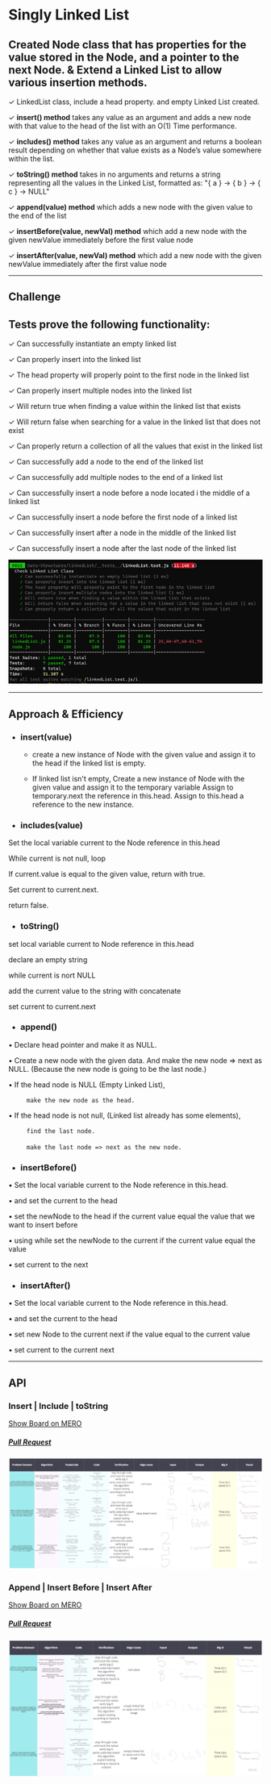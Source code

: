 # Singly Linked List
<!-- Short summary or background information -->

## Created Node class that has properties for the value stored in the Node, and a pointer to the next Node. & Extend a Linked List to allow various insertion methods.


&check;  LinkedList class, include a head property. and empty Linked List created.

&check;  **insert() method** 
takes any value as an argument and adds a new node with that value to the head of the list with an O(1) Time performance.

&check;  **includes() method** takes any value as an argument and returns a boolean result depending on whether that value exists as a Node’s value somewhere within the list.

&check;  **toString() method** 
takes in no arguments and returns a string representing all the values in the Linked List, formatted as:
"{ a } -> { b } -> { c } -> NULL"

&check; **append(value) method**
 which adds a new node with the given value to the end of the list

 &check; **insertBefore(value, newVal) method**
  which add a new node with the given newValue immediately before the first value node

&check; **insertAfter(value, newVal) method**
 which add a new node with the given newValue immediately after the first value node



***

## Challenge

## Tests prove the following functionality:

&check; Can successfully instantiate an empty linked list

&check; Can properly insert into the linked list

&check; The head property will properly point to the first node in the linked list

&check; Can properly insert multiple nodes into the linked list

&check; Will return true when finding a value within the linked list that exists

&check; Will return false when searching for a value in the linked list that does not exist

&check; Can properly return a collection of all the values that exist in the linked list

&check; Can successfully add a node to the end of the linked list

&check; Can successfully add multiple nodes to the end of a linked list

&check; Can successfully insert a node before a node located i the middle of a linked list

&check; Can successfully insert a node before the first node of a linked list

&check; Can successfully insert after a node in the middle of the linked list

&check; Can successfully insert a node after the last node of the linked list

![](./linkedListTest.png)

***


## Approach & Efficiency

- ### insert(value)

   - create a new instance of Node with the given value and assign it to the head if the linked list is empty.


   - If linked list isn't empty, Create a new instance of Node with the given value and assign it to the temporary variable
Assign to temporary.next the reference in this.head.
Assign to this.head a reference to the new instance.




- ### includes(value)

Set the local variable current to the Node reference in this.head

While current is not null, loop

If current.value is equal to the given value, return with true.

Set current to current.next.

return false.


- ### toString()

set local variable current to Node reference in this.head

declare an empty string

while current is nort NULL

add the current value to the string with concatenate

set current to current.next

- ### append()

• Declare head pointer and make it as NULL.


• Create a new node with the given data. And make the new node => next as NULL.
    (Because the new node is going to be the last node.)


• If the head node is NULL (Empty Linked List),

         make the new node as the head.


• If the head node is not null, (Linked list already has some elements),

         find the last node.

         make the last node => next as the new node.


- ### insertBefore()

• Set the local variable current to the Node reference in this.head.



• and set the current to the head

 • set the newNode to the head if the current value equal the value that we want to insert before



• using while set the newNode to the current if the current value equal the value

• set current to the next


- ### insertAfter()

• Set the local variable current to the Node reference in this.head.

• and set the current to the head

• set new Node to the current next if the value equal to the current value

• set current to the current next


***

## API

### Insert | Include | toString

[Show Board on MERO](https://miro.com/welcomeonboard/hWMltNg2K7jA0YBOgTiBp5itbvCPnhNmYe4i0IIK5GnOK211bP7J5C9tRaJ8n9Ro)

##### [Pull Request](https://github.com/wafaankoush99/data-structures-and-algorithms/pull/37)


![](api.jpg)

### Append | Insert Before | Insert After

[Show Board on MERO](https://miro.com/welcomeonboard/gUzOYvPx7tSNkMiN2R1k3KG8bLA6VbvdjZQcRt0X7VeyiFKT0P38kROhRpyplt3y)

##### [Pull Request](https://github.com/wafaankoush99/data-structures-and-algorithms/pull/43)

![](api2.jpg)



